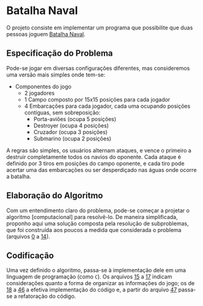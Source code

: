 Batalha Naval
=============

O projeto consiste em implementar um programa que possibilite que duas pessoas joguem [Batalha Naval](https://pt.wikipedia.org/wiki/Batalha_naval_(jogo)).

Especificação do Problema
-------------------------

Pode-se jogar em diversas configurações diferentes, mas consideremos uma versão mais simples onde tem-se:

* Componentes do jogo
  * 2 jogadores
  * 1 Campo composto por 15x15 posições para cada jogador
  * 4 Embarcações para cada jogador, cada uma ocupando posições contíguas, sem sobreposição:
    * Porta-aviões (ocupa 5 posições)
    * Destroyer (ocupa 4 posições)
    * Cruzador (ocupa 3 posições)
    * Submarino (ocupa 2 posições)

A regras são simples, os usuários alternam ataques, e vence o primeiro a destruir completamente todos os navios do oponente. Cada ataque é definido por 3 tiros em posições do campo oponente, e cada tiro pode acertar uma das embarcações ou ser desperdiçado nas águas onde ocorre a batalha.

Elaboração do Algoritmo
-----------------------

Com um entendimento claro do problema, pode-se começar a projetar o algoritmo [computacional] para resolvê-lo. De maneira simplificada, proponho aqui uma solução composta pela resolução de subproblemas, que foi construída aos poucos a medida que considerada o problema (arquivos [0](00-batalha_naval.c) a [14](04-batalha_naval.c)). 

Codificação
-----------

Uma vez definido o algoritmo, passa-se à implementação dele em uma linguagem de programação (como ```C```). Os arquivos [15](15-batalha_naval.c) a [17](07-batalha_naval.c) indicam considerações quanto a forma de organizar as informações do jogo; os de [18](18-batalha_naval.c) a [46](46-batalha_naval.c) a efetiva implementação do código e, a partir do arquivo [47](47-batalha_naval.c) passa-se a refatoração do código.